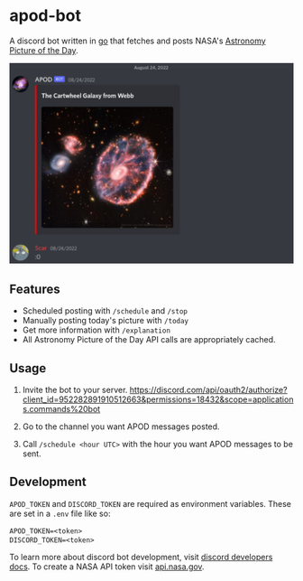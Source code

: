# apod-bot

A discord bot written in [go](https://go.dev/) that fetches and posts NASA's [Astronomy Picture of the Day](https://apod.nasa.gov/apod/).

![:O](./example.png)

## Features

- Scheduled posting with `/schedule` and `/stop`
- Manually posting today's picture with `/today`
- Get more information with `/explanation`
- All Astronomy Picture of the Day API calls are appropriately cached.

## Usage

1. Invite the bot to your server.
<https://discord.com/api/oauth2/authorize?client_id=952282891910512663&permissions=18432&scope=applications.commands%20bot>

2. Go to the channel you want APOD messages posted.

3. Call `/schedule <hour UTC>` with the hour you want APOD messages to be sent.

## Development

`APOD_TOKEN` and `DISCORD_TOKEN` are required as environment variables. These are set in a `.env` file like so:

```text
APOD_TOKEN=<token>
DISCORD_TOKEN=<token>
```

To learn more about discord bot development, visit [discord developers docs](https://discord.com/developers/docs/intro). To create a NASA API token visit [api.nasa.gov](https://api.nasa.gov/index.html#authentication).
